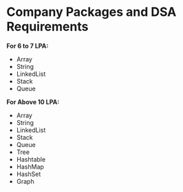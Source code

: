 # Company Packages and DSA Requirements

**For 6 to 7 LPA:**
- Array
- String
- LinkedList
- Stack
- Queue

**For Above 10 LPA:**
- Array
- String
- LinkedList
- Stack
- Queue
- Tree
- Hashtable
- HashMap
- HashSet
- Graph
